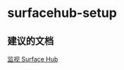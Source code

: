 
<properties
    pageTitle="surfacehub-setup"
    description="与 Surface Hub 相关的问题：设置"
    service="microsoft.operationalinsights"
    resource="operationalinsightsaccounts"
    authors="adoylemsft"
    displayorder=""
    selfHelpType="generic"
    supportTopicIds="32536675"
    resourceTags=""
    productPesIds="15725"
    cloudEnvironments="public, Blackforest, Fairfax"
/>


# <a name="surfacehub-setup"></a>surfacehub-setup


## <a name="recommended-documents"></a>**建议的文档**
[监视 Surface Hub](https://azure.microsoft.com/documentation/articles/log-analytics-surface-hubs/)


<!--HONumber=Dec16_HO1-->


